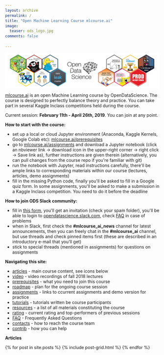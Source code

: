 ```yaml
---
layout: archive
permalink: /
title: "Open Machine Learning Course mlcourse.ai"
image:
  teaser: ods_logo.jpg
comments: false
    
---
```


<img src='../images/ods_stickers.jpg' align='center'>

[mlcourse.ai](https://mlcourse.ai) is an open Machine Learning course by OpenDataScience. The course is designed to perfectly balance theory and practice. You can take part in several Kaggle Inclass competitions held during the course.

Current session: **February 11th - April 26th, 2019**. You can join at any point.

**How to start with the course:**
 - set up a local or cloud Jupyter environment (Anaconda, Kaggle Kernels, Google Colab etc): [mlcourse.ai/prerequisites](https://mlcourse.ai/prerequisites)
 - go to [mlcourse.ai/assignments](https://mlcourse.ai/assignments) and download a Jupyter notebook (click an nbviewer link -> download icon in the upper-right corner -> right click -> Save link as), further instructions are given therein (alternatively, you can pull changes from the course repo if you're familiar with git)
 - run the notebook with Jupyter, read instructions carefully, there'll be ample links to corresponding materials within our course (lectures, articles, demo assignments)
 - fill in the missing Python code, finally you'll be asked to fill in a Google quiz form. In some assignments, you'll be asked to make a submission in a Kaggle Inclass competition. You need to do it before the deadline

**How to join ODS Slack community:**
 - fill in [this form](https://docs.google.com/forms/d/1BMqcUc-hIQXa0HB_Q2Oa8vWBtGHXk8a6xo5gPnMKYKA/edit), you'll get an invitation (check your spam folder), you'll be able to login to [opendatascience.slack.com](https://opendatascience.slack.com/), check [FAQ](https://mlcourse.ai/faq) in case of problems
 - when in Slack, first check the **#mlcourse_ai_news** channel for latest announcements, then you can freely chat in the **#mlcourse_ai** channel, but use threads and check pinned items first (these are described in an introductory e-mail that you'll get) 
 - stick to special threads (mentioned in assignments) for questions on assignments
 
 **Navigating this site:**
 - [articles](articles) - main course content, see icons below
 - [video](video) - video recordings of fall 2018 lectures 
 - [prerequisites](prerequisites) - what you need to join this course
 - [roadmap](roadmap) - plan for the ongoing course session
 - [assignments](assignments) - links to ccurrent assignments and demo version for practice
 - [tutorials](tutorials) - tutorials written be course participants
 - [resources](resources) - a list of all materials constituting the course
 - [rating](rating) - current rating and top-performers of previous sessions
 - [FAQ](faq) - Frequently Asked Questions
 - [contacts](contacts) - how to reach the course team
 - [contrib](contrib) - how you can help 
 
 **Articles**
 <br>
 
<div class="tiles">
{% for post in site.posts %}
	{% include post-grid.html %}
{% endfor %}
</div><!-- /.tiles -->
